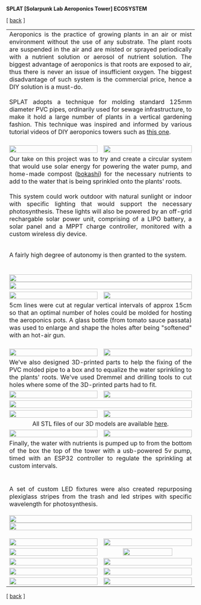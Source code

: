**SPLAT [Solarpunk Lab Aeroponics Tower]  ECOSYSTEM**


<!-------  BACK   --------->
<p align="left" >[ <a href="../README.md#readme-top"> back</a> ]</p>


<table width = 90%>
<tr>
<td align = "justify" width = 90% colspan=2>
Aeroponics is the practice of growing plants in an air or mist environment without the use of any substrate. The plant roots are suspended in the air and are misted or sprayed periodically with a nutrient solution or aerosol of nutrient solution. The biggest advantage of aeroponics is that roots are exposed to air, thus there is never an issue of insufficient oxygen. The biggest disadvantage of such system is the commercial price, hence a DIY solution is a must-do.
<br><br>
SPLAT adopts a technique for molding standard 125mm diameter PVC pipes, ordinarily used for sewage infrastructure, to make it hold a large number of plants in a vertical gardening fashion. This technique was inspired and informed by various tutorial videos of DIY aeroponics towers such as <a href="https://www.youtube.com/watch?v=arNVaP5XNEg" target="new">this one</a>.
<br><br>

<tr>
<tr>
<td align = "justify" width = 50%>
<img src="splat-sawing.jpg"  width=100%>
<td align = "justify" width =50%> 
<img src="splat-grey.jpg"  width=100%>
<br>
</tr>

<tr>
<td align = "justify" colspan=2>
Our take on this project was to try and create a circular system that would use solar energy for powering the water pump, and home-made compost (<a href="../BOKASHI/bokashi.md" target="new">bokashi</a>) for the necessary nutrients to add to the water that is being sprinkled onto the plants' roots.
<br><br>
This system could work outdoor with natural sunlight or indoor with specific lighting that would support the necessary photosynthesis. These lights will also be powered by an off-grid rechargable solar power unit, comprising of a LIPO battery, a solar panel and a MPPT charge controller, monitored with a custom wireless diy device. 
<br><br>

A fairly high degree of autonomy is then granted to the system.
<br><br>
</tr>

<tr>
<td align = "justify" width = 90% colspan=2>
<img src="SPLAT-ECOSYSTEM.png" width=100%>
<img src="splat-wu-ecosystem.jpg" width=100%>
</tr>



<tr>
<td align = "justify" width = 50%>
<img src="splat-spacer-1.jpg"  width=100%>
<td align = "justify" width =50%> 
<img src="splat-spacer-2.jpg"  width=100%><br>
</tr>

<tr>
<td align = "justify" width = 90% colspan=2>
5cm lines were cut at regular vertical intervals of approx 15cm so that an optimal number of holes could be molded for hosting the aeroponics pots.
A glass bottle (from tomato sauce passata) was used to enlarge and shape the holes after being "softened" with an hot-air gun.<br><br>
</tr>

<tr>
<td align = "justify" width = 50%>
<img src="splat-anim-2.gif"  width=100%>
<td align = "justify" width =50%> 
<img src="splat-anim-1.gif"  width=100%>
<br>
</tr>



<tr>
<td align = "justify" width = 90% colspan=2>
We've also designed 3D-printed parts to help the fixing of the PVC molded pipe to a box and to equalize the water sprinkling to the plants' roots. 
We've used Dremmel and drilling tools to cut holes where some of the 3D-printed parts had to fit.<br>
</tr>

<tr>
<td align = "justify" width = 50%>
<img src="splat-3d-01.jpg"  width=100%>
<td align = "justify" width =50%> 
<img src="splat-3d-03.jpg"  width=100%><br>
</tr>

<tr>
<td align = "center" colspan=2> 
<img src="splat-sprinkler-3D-anim.gif" width=100% >
</tr>

<tr>
<td align = "justify" width = 50%>
<img src="splat-3d-04.jpg"  width=100%>
<td align = "justify" width =50%> 
<img src="splat-tubeholder.jpg"  width=100%><br>
</tr>


<tr>
<td align = "center" colspan=2> 
All STL files of our 3D models are available <a href="../3D/SPLAT-AEROPONIC-TOWER">here</a>. 
</tr>

<tr>
<td align = "justify" width = 50%>
<img src="splat-pump.jpg"  width=100%>
<td align = "justify" width =50%> 
<img src="splat-pumpcontrol.jpg"  width=100%><br>
</tr>

<tr>
<td align = "justify" colspan=2> 
Finally, the water with nutrients is pumped up to from the bottom of the box the top of the tower with a usb-powered 5v pump, timed with an ESP32 controller to regulate the sprinkling at custom intervals. <br><br>
</tr>

<tr>

<td align = "justify" colspan=2>

A set of custom LED fixtures were also created repurposing plexiglass stripes from the trash and led stripes with specific wavelength for photosynthesis.
<br><br>
<img src="splat-phytolights-02.png"  width=100%>
<br>
<img src="splat-phytolights-01.png"  width=100%>
</tr>


<tr>
<td align = "justify" width = 50%>
<img src="splat-white-01.jpg"  width=100%>
<td align = "justify" width =50%> 
<img src="splat-white-02.jpg"  width=100%><br>
</tr>

<tr>
<td align = "justify" width = 50%>
<img src="splat-white-03.jpg"  width=100%>
<td align = "center" width =50%> 
<img src="splat-white-dremmel.gif"  width=75% ><br>
</tr>

<tr>
<td align = "justify" width = 50%>
<img src="splat-white-05.jpg"  width=100%>
<td align = "justify" width =50%> 
<img src="splat-white-glueing.jpg"  width=100%><br>
</tr>

<tr>
<td align = "justify" width = 50%>
<img src="splat-white-07.jpg"  width=100%>
<td align = "justify" width =50%> 
<img src="splat-white-09.jpg"  width=100%><br>
</tr>


<tr>
<td align = "justify" width = 50%>
<img src="splat-white-11.jpg"  width=100%>
<td align = "justify" width =50%> 
<img src="splat-white-08.jpg"  width=100%><br>
</tr>




</table>
 
 <!-------  BACK   --------->
<p align="left" >[ <a href="../README.md#readme-top"> back</a> ]</p>